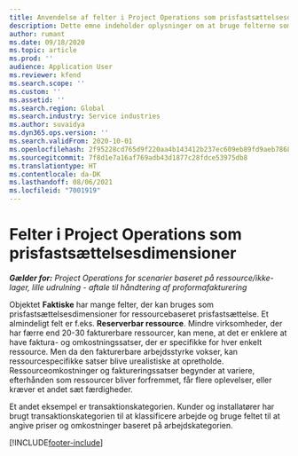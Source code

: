 ```yaml
---
title: Anvendelse af felter i Project Operations som prisfastsættelsesdimensioner
description: Dette emne indeholder oplysninger om at bruge felterne som prisfastsættelsesdimensioner i Dynamics 365 Project Operations.
author: rumant
ms.date: 09/18/2020
ms.topic: article
ms.prod: ''
audience: Application User
ms.reviewer: kfend
ms.search.scope: ''
ms.custom: ''
ms.assetid: ''
ms.search.region: Global
ms.search.industry: Service industries
ms.author: suvaidya
ms.dyn365.ops.version: ''
ms.search.validFrom: 2020-10-01
ms.openlocfilehash: 2f95228cd765d9f220aa4b143412b237ec609eb89fd9aeb786818af828dd3229
ms.sourcegitcommit: 7f8d1e7a16af769adb43d1877c28fdce53975db8
ms.translationtype: HT
ms.contentlocale: da-DK
ms.lasthandoff: 08/06/2021
ms.locfileid: "7001919"
---
```

# <a name="project-operations-fields-as-pricing-dimensions"></a>Felter i Project Operations som prisfastsættelsesdimensioner

_**Gælder for:** Project Operations for scenarier baseret på ressource/ikke-lager, lille udrulning - aftale til håndtering af proformafakturering_

Objektet **Faktiske** har mange felter, der kan bruges som prisfastsættelsesdimensioner for ressourcebaseret prisfastsættelse. Et almindeligt felt er f.eks. **Reserverbar ressource**. Mindre virksomheder, der har færre end 20-30 fakturerbare ressourcer, kan mene, at det er enklere at have faktura- og omkostningssatser, der er specifikke for hver enkelt ressource. Men da den fakturerbare arbejdsstyrke vokser, kan ressourcespecifikke satser blive urealistiske at opretholde. Ressourceomkostninger og faktureringssatser begynder at variere, efterhånden som ressourcer bliver forfremmet, får flere oplevelser, eller kræver et andet sæt færdigheder. 

Et andet eksempel er transaktionskategorien. Kunder og installatører har brugt transaktionskategorien til at klassificere arbejde og bruge feltet til at angive priser og omkostninger baseret på arbejdskategorien.


[!INCLUDE[footer-include](../includes/footer-banner.md)]